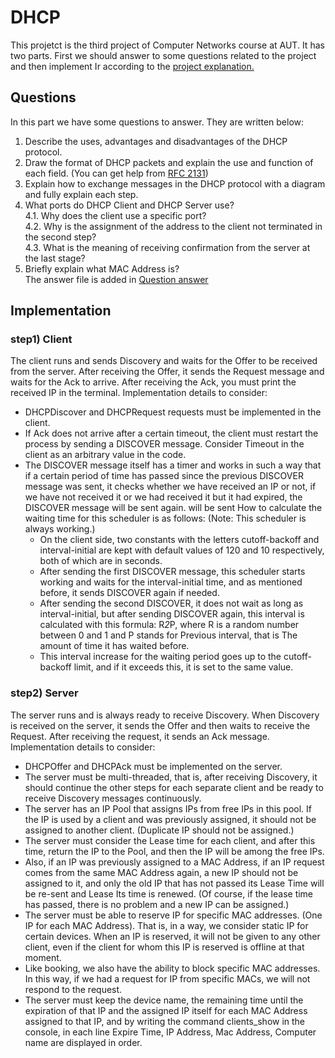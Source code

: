 # DHCP  
This projetct is the third project of Computer Networks course at AUT. It has two parts. First we should answer to some questions related to the project and then implement Ir according to the [project explanation.](https://github.com/Mahdi-Rahmani/DHCP-Client-Server/blob/main/Project%20Explanation/CN-P-3.pdf)  
  
## Questions  
In this part we have some questions to answer. They are written below:  
 1. Describe the uses, advantages and disadvantages of the DHCP protocol.  
 2. Draw the format of DHCP packets and explain the use and function of each field. (You can get help from [RFC 2131](https://datatracker.ietf.org/doc/html/rfc2131))  
 3. Explain how to exchange messages in the DHCP protocol with a diagram and fully explain each step.  
 4. What ports do DHCP Client and DHCP Server use?  
  4.1. Why does the client use a specific port?  
  4.2. Why is the assignment of the address to the client not terminated in the second step?  
  4.3. What is the meaning of receiving confirmation from the server at the last stage?  
 5. Briefly explain what MAC Address is?  
The answer file is added in [Question answer](https://github.com/Mahdi-Rahmani/DHCP-Client-Server/blob/main/Question%20answer/Questions%20answer.pdf)  
  
## Implementation  
### step1) Client  
The client runs and sends Discovery and waits for the Offer to be received from the server. After receiving the Offer, it sends the Request message and waits for the Ack to arrive. After receiving the Ack, you must print the received IP in the terminal.
Implementation details to consider:
* DHCPDiscover and DHCPRequest requests must be implemented in the client.
* If Ack does not arrive after a certain timeout, the client must restart the process by sending a DISCOVER message. Consider Timeout in the client as an arbitrary value in the code.
* The DISCOVER message itself has a timer and works in such a way that if a certain period of time has passed since the previous DISCOVER message was sent, it checks whether we have received an IP or not, if we have not received it or we had received it but it had expired, the DISCOVER message will be sent again. will be sent How to calculate the waiting time for this scheduler is as follows: (Note: This scheduler is always working.)
  * On the client side, two constants with the letters cutoff-backoff and interval-initial are kept with default values of 120 and 10 respectively, both of which are in seconds.
  * After sending the first DISCOVER message, this scheduler starts working and waits for the interval-initial time, and as mentioned before, it sends DISCOVER again if needed.
  * After sending the second DISCOVER, it does not wait as long as interval-initial, but after sending DISCOVER again, this interval is calculated with this formula: R*2*P, where R is a random number between 0 and 1 and P stands for Previous interval, that is The amount of time it has waited before.
  * This interval increase for the waiting period goes up to the cutoff-backoff limit, and if it exceeds this, it is set to the same value.
  
### step2) Server  
The server runs and is always ready to receive Discovery. When Discovery is received on the server, it sends the Offer and then waits to receive the Request. After receiving the request, it sends an Ack message.
Implementation details to consider:
* DHCPOffer and DHCPAck must be implemented on the server.
* The server must be multi-threaded, that is, after receiving Discovery, it should continue the other steps for each separate client and be ready to receive Discovery messages continuously.
* The server has an IP Pool that assigns IPs from free IPs in this pool. If the IP is used by a client and was previously assigned, it should not be assigned to another client. (Duplicate IP should not be assigned.)
* The server must consider the Lease time for each client, and after this time, return the IP to the Pool, and then the IP will be among the free IPs.
* Also, if an IP was previously assigned to a MAC Address, if an IP request comes from the same MAC Address again, a new IP should not be assigned to it, and only the old IP that has not passed its Lease Time will be re-sent and Lease Its time is renewed. (Of course, if the lease time has passed, there is no problem and a new IP can be assigned.)
* The server must be able to reserve IP for specific MAC addresses. (One IP for each MAC Address). That is, in a way, we consider static IP for certain devices. When an IP is reserved, it will not be given to any other client, even if the client for whom this IP is reserved is offline at that moment.
* Like booking, we also have the ability to block specific MAC addresses. In this way, if we had a request for IP from specific MACs, we will not respond to the request.
* The server must keep the device name, the remaining time until the expiration of that IP and the assigned IP itself for each MAC Address assigned to that IP, and by writing the command clients_show in the console, in each line Expire Time, IP Address, Mac Address, Computer name are displayed in order.  
